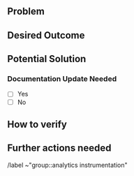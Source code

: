 ## Problem
<!-- The problem being addressed by this issue -->

## Desired Outcome
<!-- The desired state of the affected system after this issue has been completed -->

## Potential Solution
<!-- An outline of potential solutions to get to the desired outcome. These solution(s) can still be adjusted throughout the implementation as long as the desired outcome is achieved. -->

### Documentation Update Needed
<!-- Does this change require the documentation to be updated? check the appropriate option -->

- [ ] Yes
- [ ] No

## How to verify
<!-- How can we verify that the desired outcome has been achieved? The instructions from this section should be used to move the issue from ~“worfklow::verification”. -->

## Further actions needed
<!-- Any further tasks that need to be completed after the main work of the issue is done, such as announcing the changes. -->
<!-- This section is optional. -->

<!-- Make sure to add one of the type labels (as per https://handbook.gitlab.com/handbook/product/groups/product-analysis/engineering/metrics/#work-type-classification):-->
<!-- /label ~"type::bug" ~"type::feature" ~"type::tooling" ~"type::maintenance" -->

/label ~"group::analytics instrumentation"
